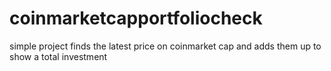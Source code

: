 # coinmarketcapportfoliocheck
simple project finds the latest price on coinmarket cap and adds them up to show a total investment
